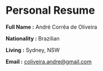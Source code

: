 # Personal Resume

**Full Name :** André Corrêa de Oliveira

**Nationality :** Brazilian

**Living :** Sydney, NSW

**Email :** coliveira.andre@gmail.com
